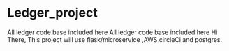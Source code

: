# Ledger_project
All ledger code base included here
All ledger code base included here
Hi There,
This project will use flask/microservice ,AWS,circleCi and postgres.

